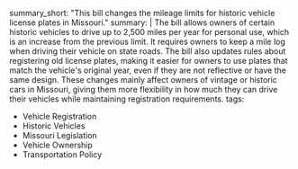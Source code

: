 summary_short: "This bill changes the mileage limits for historic vehicle license plates in Missouri."
summary: |
  The bill allows owners of certain historic vehicles to drive up to 2,500 miles per year for personal use, which is an increase from the previous limit. It requires owners to keep a mile log when driving their vehicle on state roads. The bill also updates rules about registering old license plates, making it easier for owners to use plates that match the vehicle's original year, even if they are not reflective or have the same design. These changes mainly affect owners of vintage or historic cars in Missouri, giving them more flexibility in how much they can drive their vehicles while maintaining registration requirements.
tags:
  - Vehicle Registration
  - Historic Vehicles
  - Missouri Legislation
  - Vehicle Ownership
  - Transportation Policy
